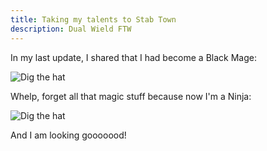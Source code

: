 ```yaml
---
title: Taking my talents to Stab Town
description: Dual Wield FTW
---
```


In my last update, I shared that I had become a Black Mage:

![Dig the hat](/images/bl-mage.png)

Whelp, forget all that magic stuff because now I'm a Ninja:

![Dig the hat](/images/ninja.png)

And I am looking gooooood!
